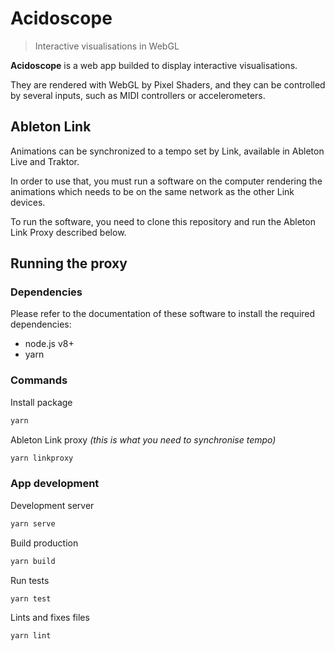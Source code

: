 
# Acidoscope

> Interactive visualisations in WebGL

**Acidoscope** is a web app builded to display interactive visualisations. 

They are rendered with WebGL by Pixel Shaders, and they can be controlled by several inputs, such as MIDI controllers or accelerometers.

## Ableton Link

Animations can be synchronized to a tempo set by Link, available in Ableton Live and Traktor. <br/>

In order to use that, you must run a software on the computer rendering the animations which needs to be on the same network as the other Link devices.

To run the software, you need to clone this repository and run the Ableton Link Proxy described below.
 
## Running the proxy

### Dependencies

Please refer to the documentation of these software to install the required dependencies:
- node.js v8+
- yarn

### Commands

Install package
```sh
yarn
```
Ableton Link proxy _(this is what you need to synchronise tempo)_
```sh
yarn linkproxy
```

### App development
Development server
```sh
yarn serve
```
Build production
```sh
yarn build
```

Run tests
```sh
yarn test
```

Lints and fixes files
```sh
yarn lint
```